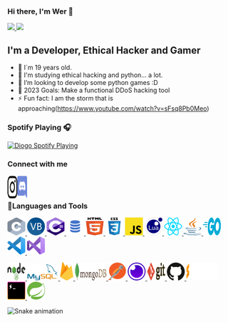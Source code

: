 ### Hi there, I'm Wer  👋

<div>
  <a href="https://github.com/WerG0D">
  <img height="180em" src="https://github-readme-stats-eta-steel-93.vercel.app/api?username=WerG0D&show_icons=true&theme=dracula&include_all_commits=true&count_private=true"/>
  <img height="180em" src="https://github-readme-stats-eta-steel-93.vercel.app/api/top-langs/?username=WerG0D&layout=compact&langs_count=16&theme=dracula"/>
  </a>
<div>

## I'm a Developer, Ethical Hacker and Gamer

- 👨‍ I´m 19 years old.
- 🌱 I'm studying ethical hacking and python... a lot.
- 👯 I’m looking to develop some python games :D
- 🥅 2023 Goals: Make a functional DDoS hacking tool
- ⚡ Fun fact: I am the storm that is approaching(<https://www.youtube.com/watch?v=sFsq8Pb0Meo>)

### Spotify Playing 🎧

[<img src="https://spotify-now-playing.diogomarques.dev/" alt="Diogo Spotify Playing" width="350" />](https://open.spotify.com/user/atnl56f4mzf1ssw653mg8n399)

### Connect with me

[<img align="left" alt="Diogo | Instagram" width="22px" src="https://github.com/DiogoMarques2003/DiogoMarques2003/blob/main/.github/logos/instagram-icon.svg" width="50" height="50" />][instagram]
[<img align="left" alt="Diogo | Discord" width="22px" src="https://github.com/DiogoMarques2003/DiogoMarques2003/blob/main/.github/logos/discord.svg" width="50" height="50" />][discord]

<br />
<br />

### 🔨Languages and Tools

<p align="left">
<a href="https://devdocs.io/c/" target="_blank"> <img src="https://github.com/DiogoMarques2003/DiogoMarques2003/blob/main/.github/logos/c.svg" alt="c" width="40" height="40"/> </a>
<a href="https://docs.microsoft.com/en-us/dotnet/visual-basic/" target="_blank"> <img src="https://github.com/DiogoMarques2003/DiogoMarques2003/blob/main/.github/logos/VB.NET.png" alt="VB.NET" width="40" height="40"/> </a>
<a href="https://docs.microsoft.com/en-us/dotnet/csharp/" target="_blank"> <img src="https://github.com/DiogoMarques2003/DiogoMarques2003/blob/main/.github/logos/c-sharp.svg" alt="c#" width="40" height="40"/> </a>
<a href="https://docs.microsoft.com/en-us/sql/sql-server/?view=sql-server-ver15" target="_blank"> <img src="https://github.com/DiogoMarques2003/DiogoMarques2003/blob/main/.github/logos/sql.png" alt="SQL" width="40" height="40"/> </a>
<a href="https://www.w3.org/html/" target="_blank"> <img src="https://github.com/DiogoMarques2003/DiogoMarques2003/blob/main/.github/logos/html-5.svg" alt="html5" width="40" height="40"/> </a>
<a href="https://www.w3schools.com/css/" target="_blank"> <img src="https://github.com/DiogoMarques2003/DiogoMarques2003/blob/main/.github/logos/css3.svg" alt="css3" width="40" height="40"/> </a>
<a href="https://developer.mozilla.org/en-US/docs/Web/JavaScript" target="_blank"> <img src="https://github.com/DiogoMarques2003/DiogoMarques2003/blob/main/.github/logos/javascript.svg" alt="javascript" width="40" height="40"/> </a>
<a href="https://www.lua.org/docs.html" target="_blank"> <img src="https://github.com/DiogoMarques2003/DiogoMarques2003/blob/main/.github/logos/lua.svg" alt="lua" width="40" height="40"/> </a>
<a href="https://reactjs.org/docs/getting-started.html" target="_blank"> <img src="https://github.com/DiogoMarques2003/DiogoMarques2003/blob/main/.github/logos/react.svg" alt="react.js" width="40" height="40"/> </a>
<a href="https://docs.oracle.com/en/java/" target="_blank"> <img src="https://github.com/DiogoMarques2003/DiogoMarques2003/blob/main/.github/logos/java.svg" alt="java" width="40" height="40"/> </a>
<a href="https://golang.org/" target="_blank"> <img src="https://github.com/DiogoMarques2003/DiogoMarques2003/blob/main/.github/logos/go.svg" alt="Golang" width="40" height="40"/> </a>
<a href="https://code.visualstudio.com/" target="_blank"> <img src="https://github.com/DiogoMarques2003/DiogoMarques2003/blob/main/.github/logos/visual-studio-code.svg" alt="vscode" width="40" height="40"/> </a>
<a href="https://visualstudio.microsoft.com/" target="_blank"> <img src="https://github.com/DiogoMarques2003/DiogoMarques2003/blob/main/.github/logos/visual-studio.svg" alt="visual studio" width="40" height="40"/> </a>
</p>

<p align="left">
<a href="https://nodejs.org" target="_blank"> <img src="https://github.com/DiogoMarques2003/DiogoMarques2003/blob/main/.github/logos/nodejs.svg" alt="nodejs" width="40" height="40"/> </a>
<a href="https://www.mysql.com/" target="_blank"> <img src="https://github.com/DiogoMarques2003/DiogoMarques2003/blob/main/.github/logos/mysql.png" alt="mysql" width="70"/> </a>
<a href="https://firebase.google.com/?hl=pt-br" target="_blank"> <img src="https://github.com/DiogoMarques2003/DiogoMarques2003/blob/main/.github/logos/firebase.svg" alt="firebase" width="30"/> </a>
<a href="https://docs.mongodb.com/" target="_blank"> <img src="https://github.com/DiogoMarques2003/DiogoMarques2003/blob/main/.github/logos/mongodb.svg" alt="mongoDB" width="70" height="40"/> </a>
<a href="https://www.postman.com/" target="_blank"> <img src="https://github.com/DiogoMarques2003/DiogoMarques2003/blob/main/.github/logos/postman.svg" alt="Postman" width="40" height="40"/> </a>
<a href="https://insomnia.rest" target="_blank"> <img src="https://github.com/DiogoMarques2003/DiogoMarques2003/blob/main/.github/logos/insomnia.svg" alt="insomnia" width="40" height="40"/> </a>
<a href="https://git-scm.com/" target="_blank"> <img src="https://github.com/DiogoMarques2003/DiogoMarques2003/blob/main/.github/logos/git.svg" alt="git" width="40" height="40"/> </a>
<a href="https://github.com/" target="_blank"> <img src="https://github.com/DiogoMarques2003/DiogoMarques2003/blob/main/.github/logos/github-icon.svg" alt="github" width="40" height="40"/> </a>
<a href="https://www.sublimetext.com/" target="_blank"> <img src="https://github.com/DiogoMarques2003/DiogoMarques2003/blob/main/.github/logos/sublimetext.svg" alt="sublime" width="70" height="40"/> </a>
<a href="https://hyper.is/" target="_blank"> <img src="https://github.com/DiogoMarques2003/DiogoMarques2003/blob/main/.github/logos/hyper.svg" alt="hyper" width="40" height="40"/> </a>
<a href="https://spring.io/projects/spring-boot" target="_blank"> <img src="https://github.com/DiogoMarques2003/DiogoMarques2003/blob/main/.github/logos/spring-icon.svg" alt="spring" width="40" height="40"/> </a>
</p>

![Snake animation](https://github.com/DiogoMarques2003/DiogoMarques2003/blob/output/github-contribution-grid-snake.svg)

[instagram]: https://instagram.com/diogomarques2003
[discord]: https://discord.com/users/327332773108908032
